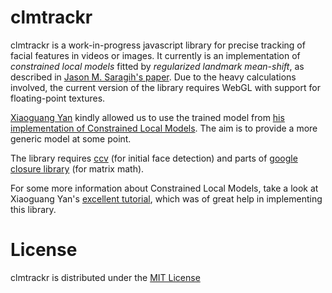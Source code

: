 clmtrackr
======

clmtrackr is a work-in-progress javascript library for precise tracking of facial features in videos or images. It currently is an implementation of *constrained local models* fitted by *regularized landmark mean-shift*, as described in [Jason M. Saragih's paper](http://dl.acm.org/citation.cfm?id=1938021). Due to the heavy calculations involved, the current version of the library requires WebGL with support for floating-point textures.

[Xiaoguang Yan](http://ccxgyan.wordpress.com/) kindly allowed us to use the trained model from [his implementation of Constrained Local Models](https://sites.google.com/site/xgyanhome/home/projects/clm-implementation). The aim is to provide a more generic model at some point.

The library requires [ccv](https://github.com/liuliu/ccv) (for initial face detection) and parts of [google closure library](https://developers.google.com/closure/library/) (for matrix math).

For some more information about Constrained Local Models, take a look at Xiaoguang Yan's [excellent tutorial](https://sites.google.com/site/xgyanhome/home/projects/clm-implementation/ConstrainedLocalModel-tutorial%2Cv0.7.pdf?attredirects=0), which was of great help in implementing this library.

License
=======

clmtrackr is distributed under the [MIT License](http://www.opensource.org/licenses/MIT)